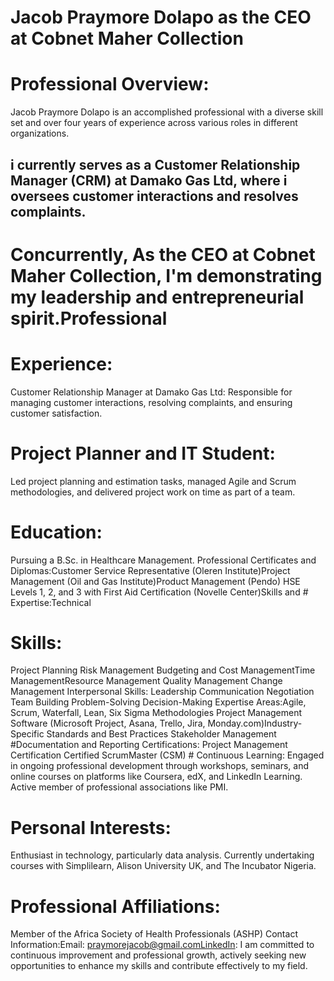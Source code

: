 # Jacob Praymore Dolapo as the CEO at Cobnet Maher Collection
# Professional Overview:
Jacob Praymore Dolapo is an accomplished professional with a diverse skill set and over four years of experience across various roles in different organizations. 
## i currently serves as a Customer Relationship Manager (CRM) at Damako Gas Ltd, where i oversees customer interactions and resolves complaints.
# Concurrently, As the CEO at Cobnet Maher Collection, I'm demonstrating my leadership and entrepreneurial spirit.Professional 
# Experience:
Customer Relationship Manager at Damako Gas Ltd: Responsible for managing customer interactions, resolving complaints, and ensuring customer satisfaction.
# Project Planner and IT Student: 
Led project planning and estimation tasks, managed Agile and Scrum methodologies, and delivered project work on time as part of a team.
# Education:
Pursuing a B.Sc. in Healthcare Management.
Professional Certificates and Diplomas:Customer Service Representative (Oleren Institute)Project Management (Oil and Gas Institute)Product Management (Pendo)
HSE Levels 1, 2, and 3 with First Aid Certification (Novelle Center)Skills and # Expertise:Technical 
# Skills:
Project Planning Risk Management Budgeting and Cost ManagementTime ManagementResource Management Quality Management Change Management Interpersonal
Skills:
Leadership Communication Negotiation Team Building Problem-Solving Decision-Making Expertise Areas:Agile, Scrum, Waterfall, Lean, Six Sigma Methodologies Project Management Software (Microsoft Project, Asana, Trello, Jira, Monday.com)Industry-Specific Standards and Best Practices Stakeholder Management #Documentation and Reporting Certifications:
Project Management Certification Certified ScrumMaster (CSM)  # Continuous Learning:
Engaged in ongoing professional development through workshops, seminars, and online courses on platforms like Coursera, edX, and LinkedIn Learning. Active member of professional associations like PMI.
# Personal Interests:
Enthusiast in technology, particularly data analysis. Currently undertaking courses with Simplilearn, Alison University UK, and The Incubator Nigeria.
# Professional Affiliations:
Member of the Africa Society of Health Professionals (ASHP)
Contact Information:Email: praymorejacob@gmail.comLinkedIn: I am committed to continuous improvement and professional growth, actively seeking new opportunities to enhance my skills and contribute effectively to my field. 

